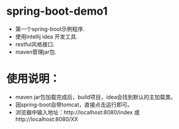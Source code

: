# spring-boot-demo1
 * 第一个spring-boot示例程序.
 * 使用intellij idea 开发工具.
 * restful风格接口.
 * maven管理jar包.

# 使用说明：
 * maven jar包加载完成后，build项目，idea会找到默认的主加载类。
 * 因spring-boot自带tomcat，直接点击运行即可。
 * 浏览器中输入地址：http://localhost:8080/index   或  http://localhost:8080/XX 
